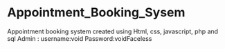 # Appointment_Booking_Sysem
Appointment booking system created using Html, css, javascript, php and sql
Admin :
username:void
Password:voidFaceless
